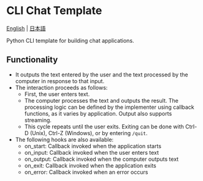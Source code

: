 # CLI Chat Template

[English](README.md) | [日本語](README_ja.md)

Python CLI template for building chat applications.

## Functionality

- It outputs the text entered by the user and the text processed by the computer in response to that input.
- The interaction proceeds as follows:
  - First, the user enters text.
  - The computer processes the text and outputs the result. The processing logic can be defined by the implementer using callback functions, as it varies by application. Output also supports streaming.
  - This cycle repeats until the user exits. Exiting can be done with Ctrl-D (Unix), Ctrl-Z (Windows), or by entering `/quit`.
- The following hooks are also available:
  - on_start: Callback invoked when the application starts
  - on_input: Callback invoked when the user enters text
  - on_output: Callback invoked when the computer outputs text
  - on_exit: Callback invoked when the application exits
  - on_error: Callback invoked when an error occurs
